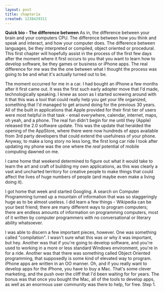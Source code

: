 ```yaml
--- 
layout: post
title: chapter1a
created: 1238429311
---
```

<strong>Quick bio - The difference between</strong>
As in, the difference between your brain and your computers CPU.  The difference between how you think and speak and interact, and how your computer does.  The difference between languages, be they interpreted or compiled, object oriented or procedural.  This first chapter will hopefully assist in the process of the first few days after the moment where it first occurs to you that you want to learn how to develop software, be they games or business or iPhone apps.  The real difference for me was the the one between what I thought the process was going to be and what it's actually turned out to be.

The moment occurred for me in a car.  I had bought an iPhone a few months after it first came out.  It was the first such early adopter move that I'd made, technologically speaking.  I knew as soon as I started screwing around with it that this was a tool that could really help you get your life organized, something that I'd managed to get around doing for the previous 30 years.  All of the built in applications that Apple provided for their first tier of users were most helpful in that task - email everywhere, calendar, internet, maps, oh yeah, and a phone.  The real fun didn't begin for me until they (Apple) released the 2.0 software update.  This was the update that heralded the opening of the AppStore, where there were now hundreds of apps available from 3rd party developers that could extend the usefulness of your phone.  Anyway, to make a long story no less long, the first long car ride I took after updating my phone was the one where the <em>real</em> potential of mobile computing dawned on me.

I came home that weekend determined to figure out what it would take to learn the art and craft of building my own applications, as this was clearly a vast and uncharted territory for creative people to make things that could affect the lives of huge numbers of people (and maybe even make a living doing it).

I got home that week and started Googling.  A search on Computer Programming turned up a mountain of information that was so staggeringly huge as to be almost useless.  I did learn a few things - Wikipedia can be your best friend; there are many different ways to program computers; there are endless amounts of information on programming computers, most of it written by computer programmers with no conversational or literary ability whatsoever.

I was able to discern a few important pieces, however.  One was something called "compilation".  I wasn't sure what this was or why it was important, but hey.  Another was that if you're going to develop software, and you're used to working in a more or less standard Windows environment, you're in for a ride.  Another was that there was something called Object Oriented programming, that supposedly is some kind of elevated way to program.  iPhone apps are written in an OO manner.  Oh, and if you really want to develop apps for the iPhone, you have to buy a Mac.  That's some clever marketing, and the push over the cliff that I'd been waiting for for years.  The bonus was that once you bought the Mac, all of the tools to develop apps, as well as an enormous user community was there to help, for free.  Step 1.
